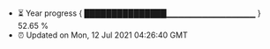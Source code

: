 - ⏳ Year progress { ███████████████▁▁▁▁▁▁▁▁▁▁▁▁▁▁▁ } 52.65 %
- ⏰ Updated on Mon, 12 Jul 2021 04:26:40 GMT

